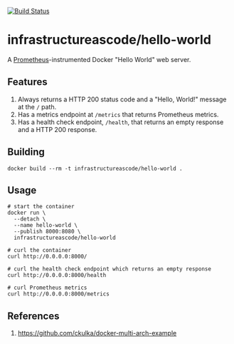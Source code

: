 [![Build Status](https://travis-ci.org/infrastructure-as-code/docker-hello-world.svg?branch=master)](https://travis-ci.org/infrastructure-as-code/docker-hello-world)

# infrastructureascode/hello-world

A [Prometheus](https://prometheus.io/)-instrumented Docker "Hello World" web server.

## Features

1. Always returns a HTTP 200 status code and a "Hello, World!" message at the `/` path.
1. Has a metrics endpoint at `/metrics` that returns Prometheus metrics.
1. Has a health check endpoint, `/health`, that returns an empty response and a HTTP 200 response.

## Building

```
docker build --rm -t infrastructureascode/hello-world .
```

## Usage

```
# start the container
docker run \
  --detach \
  --name hello-world \
  --publish 8000:8080 \
  infrastructureascode/hello-world

# curl the container
curl http://0.0.0.0:8000/

# curl the health check endpoint which returns an empty response
curl http://0.0.0.0:8000/health

# curl Prometheus metrics
curl http://0.0.0.0:8000/metrics
```

## References

1. https://github.com/ckulka/docker-multi-arch-example
